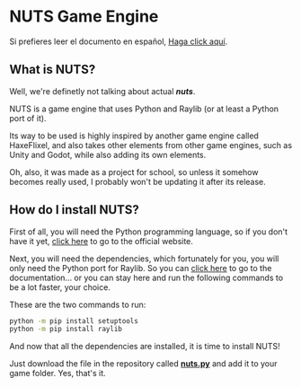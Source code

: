 # NUTS Game Engine

Si prefieres leer el documento en español, [Haga click aquí](/README_Ñ.md).

## What is NUTS?

Well, we're definetly not talking about actual **_nuts_**.

NUTS is a game engine that uses Python and Raylib (or at least a Python port of it).

Its way to be used is highly inspired by another game engine called HaxeFlixel, and also takes other elements from other game engines, such as Unity and Godot, while also adding its own elements.

Oh, also, it was made as a project for school, so unless it somehow becomes really used, I probably won't be updating it after its release.

## How do I install NUTS?

First of all, you will need the Python programming language, so if you don't have it yet, [click here](https://www.python.org/) to go to the official website.

Next, you will need the dependencies, which fortunately for you, you will only need the Python port for Raylib. So you can [click here](https://electronstudio.github.io/raylib-python-cffi/README.html#installation) to go to the documentation... or you can stay here and run the following commands to be a lot faster, your choice.

These are the two commands to run:

```bash
python -m pip install setuptools
python -m pip install raylib
```

And now that all the dependencies are installed, it is time to install NUTS!

Just download the file in the repository called [**nuts.py**](/nuts.py) and add it to your game folder. Yes, that's it.